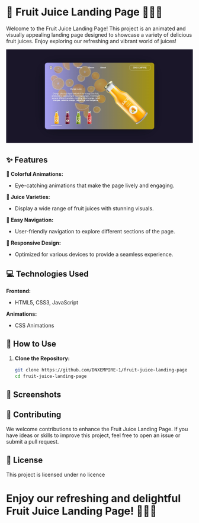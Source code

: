 # 🍹 Fruit Juice Landing Page 🍊🍍🍓

Welcome to the Fruit Juice Landing Page! This project is an animated and visually appealing landing page designed to showcase a variety of delicious fruit juices. Enjoy exploring our refreshing and vibrant world of juices!

<p align="center">
  <img src="https://github.com/DNXEMPIRE-1/Fruit-Juice-Landing-Page/blob/main/fruit.png" alt="Fruit" >
</p>

## ✨ Features

**🌈 Colorful Animations:**
  - Eye-catching animations that make the page lively and engaging.

**🍇 Juice Varieties:**
  - Display a wide range of fruit juices with stunning visuals.

**🛒 Easy Navigation:**
  - User-friendly navigation to explore different sections of the page.

**📱 Responsive Design:**
  - Optimized for various devices to provide a seamless experience.

## 💻 Technologies Used

**Frontend:**
  - HTML5, CSS3, JavaScript

**Animations:**
  - CSS Animations

## 🚀 How to Use

1. **Clone the Repository:**
   ```bash
   git clone https://github.com/DNXEMPIRE-1/fruit-juice-landing-page
   cd fruit-juice-landing-page
   
## 📸 Screenshots 


## 🌟 Contributing
We welcome contributions to enhance the Fruit Juice Landing Page. If you have ideas or skills to improve this project, feel free to open an issue or submit a pull request.

## 📜 License
This project is licensed under no licence

# Enjoy our refreshing and delightful Fruit Juice Landing Page! 🍉🥤🍑
